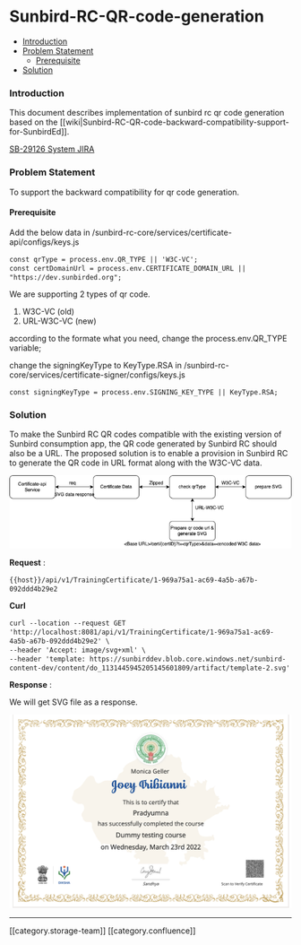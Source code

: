 # Sunbird-RC-QR-code-generation

* [Introduction](sunbird-rc-qr-code-generation.md#introduction)
* [Problem Statement](sunbird-rc-qr-code-generation.md#problem-statement)
  * [Prerequisite](sunbird-rc-qr-code-generation.md#prerequisite)
* [Solution](sunbird-rc-qr-code-generation.md#solution)

### Introduction

This document describes implementation of sunbird rc qr code generation based on the \[\[wiki|Sunbird-RC-QR-code-backward-compatibility-support-for-SunbirdEd]].

[SB-29126 System JIRA](https://browse/SB-29126)

### Problem Statement

To support the backward compatibility for qr code generation.

#### Prerequisite

Add the below data in /sunbird-rc-core/services/certificate-api/configs/keys.js

```
const qrType = process.env.QR_TYPE || 'W3C-VC'; 
const certDomainUrl = process.env.CERTIFICATE_DOMAIN_URL || "https://dev.sunbirded.org";
```

We are supporting 2 types of qr code.

1. W3C-VC (old)
2. URL-W3C-VC (new)

according to the formate what you need, change the process.env.QR\_TYPE variable;

change the signingKeyType to KeyType.RSA in /sunbird-rc-core/services/certificate-signer/configs/keys.js

```
const signingKeyType = process.env.SIGNING_KEY_TYPE || KeyType.RSA;
```

### Solution

To make the Sunbird RC QR codes compatible with the existing version of Sunbird consumption app, the QR code generated by Sunbird RC should also be a URL. The proposed solution is to enable a provision in Sunbird RC to generate the QR code in URL format along with the W3C-VC data.

![](<../../../../Design/sbdesign-lr-td-des2/images/storage/Untitled Diagram.drawio (17).png>)

**Request** :

```
{{host}}/api/v1/TrainingCertificate/1-969a75a1-ac69-4a5b-a67b-092ddd4b29e2
```

**Curl**

```
curl --location --request GET 'http://localhost:8081/api/v1/TrainingCertificate/1-969a75a1-ac69-4a5b-a67b-092ddd4b29e2' \
--header 'Accept: image/svg+xml' \
--header 'template: https://sunbirddev.blob.core.windows.net/sunbird-content-dev/content/do_1131445945205145601809/artifact/template-2.svg'
```

**Response** :

We will get SVG file as a response.

![](../../../../Design/sbdesign-lr-td-des2/images/storage/image-20220324-055909.png)

***

\[\[category.storage-team]] \[\[category.confluence]]
